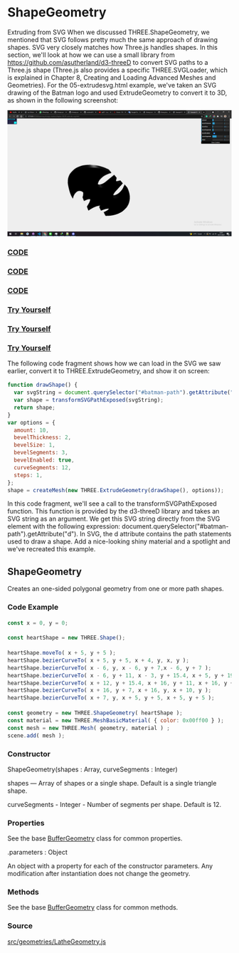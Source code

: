 # ShapeGeometry

Extruding from SVG When we discussed THREE.ShapeGeometry, we mentioned that SVG follows pretty much the same approach of drawing shapes. SVG very closely matches how Three.js handles shapes. In this section, we'll look at how we can use a small library from https://github.com/asutherland/d3-threeD to convert SVG paths to a Three.js shape (Three.js also provides a specific THREE.SVGLoader, which is explained in Chapter 8, Creating and Loading Advanced Meshes and Geometries). For the 05-extrudesvg.html example, we've taken an SVG drawing of the Batman logo and used ExtrudeGeometry to convert it to 3D, as shown in the following screenshot:

<a href="../learning-threejs-master/chapter-06/05-extrude-svg.html">
  <img src="../img/5.5.png">
</a>

<a href="../learning-threejs-master/chapter-06/05-extrude-svg.html"><h3>CODE</h3></a>

<a href="../learning-threejs-master/chapter-06/05-extrude-svg.html"><h3>CODE</h3></a>

<a href="../learning-threejs-master/chapter-06/05-extrude-svg.html"><h3>CODE</h3></a>

<a href="https://cg2021c.github.io/threejs-presentation-anak-ambis/learning-threejs-master/chapter-06/05-extrude-svg.html"><h3>Try Yourself</h3></a>

<a href="https://cg2021c.github.io/threejs-presentation-anak-ambis/learning-threejs-master/chapter-06/05-extrude-svg.html"><h3>Try Yourself</h3></a>

<a href="https://cg2021c.github.io/threejs-presentation-anak-ambis/learning-threejs-master/chapter-06/05-extrude-svg.html"><h3>Try Yourself</h3></a>

The following code fragment shows how we can load in the SVG we saw earlier, convert it to THREE.ExtrudeGeometry, and show it on screen:

```js
function drawShape() {
  var svgString = document.querySelector("#batman-path").getAttribute("d");
  var shape = transformSVGPathExposed(svgString);
  return shape;
}
var options = {
  amount: 10,
  bevelThickness: 2,
  bevelSize: 1,
  bevelSegments: 3,
  bevelEnabled: true,
  curveSegments: 12,
  steps: 1,
};
shape = createMesh(new THREE.ExtrudeGeometry(drawShape(), options));
```

In this code fragment, we'll see a call to the transformSVGPathExposed function. This function is provided by the d3-threeD library and takes an SVG string as an argument. We get this SVG string directly from the SVG element with the following expression: document.querySelector("#batman-path").getAttribute("d"). In SVG, the d attribute contains the path statements used to draw a shape. Add a nice-looking shiny material and a spotlight and we've recreated this example.

## ShapeGeometry
Creates an one-sided polygonal geometry from one or more path shapes.

### Code Example

```js
const x = 0, y = 0;

const heartShape = new THREE.Shape();

heartShape.moveTo( x + 5, y + 5 );
heartShape.bezierCurveTo( x + 5, y + 5, x + 4, y, x, y );
heartShape.bezierCurveTo( x - 6, y, x - 6, y + 7,x - 6, y + 7 );
heartShape.bezierCurveTo( x - 6, y + 11, x - 3, y + 15.4, x + 5, y + 19 );
heartShape.bezierCurveTo( x + 12, y + 15.4, x + 16, y + 11, x + 16, y + 7 );
heartShape.bezierCurveTo( x + 16, y + 7, x + 16, y, x + 10, y );
heartShape.bezierCurveTo( x + 7, y, x + 5, y + 5, x + 5, y + 5 );

const geometry = new THREE.ShapeGeometry( heartShape );
const material = new THREE.MeshBasicMaterial( { color: 0x00ff00 } );
const mesh = new THREE.Mesh( geometry, material ) ;
scene.add( mesh );
```

### Constructor

ShapeGeometry(shapes : Array, curveSegments : Integer)

shapes — Array of shapes or a single shape. Default is a single triangle shape.

curveSegments - Integer - Number of segments per shape. Default is 12.

### Properties

See the base <a href="https://threejs.org/docs/index.html?q=lathe#api/en/core/BufferGeometry">BufferGeometry</a> class for common properties.

.parameters : Object

An object with a property for each of the constructor parameters. Any modification after instantiation does not change the geometry.

### Methods

See the base <a href="https://threejs.org/docs/index.html?q=lathe#api/en/core/BufferGeometry">BufferGeometry</a> class for common methods.

### Source

<a href="https://github.com/mrdoob/three.js/blob/master/src/geometries/ShapeGeometry.js">src/geometries/LatheGeometry.js</a>

